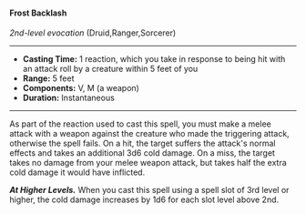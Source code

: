 #### Frost Backlash
*2nd-level evocation* (Druid,Ranger,Sorcerer)
___
- **Casting Time:** 1 reaction, which you take in response to being hit with an attack roll by a creature within 5 feet of you
- **Range:** 5 feet
- **Components:** V, M (a weapon)
- **Duration:** Instantaneous
---
As part of the reaction used to cast this spell, you
must make a melee attack with a weapon against
the creature who made the triggering attack,
otherwise the spell fails. On a hit, the target suffers
the attack's normal effects and takes an additional
3d6 cold damage. On a miss, the target takes no
damage from your melee weapon attack, but takes
half the extra cold damage it would have inflicted.

***At Higher Levels.***  When you cast this spell using
a spell slot of 3rd level or higher, the cold damage
increases by 1d6 for each slot level above 2nd.
